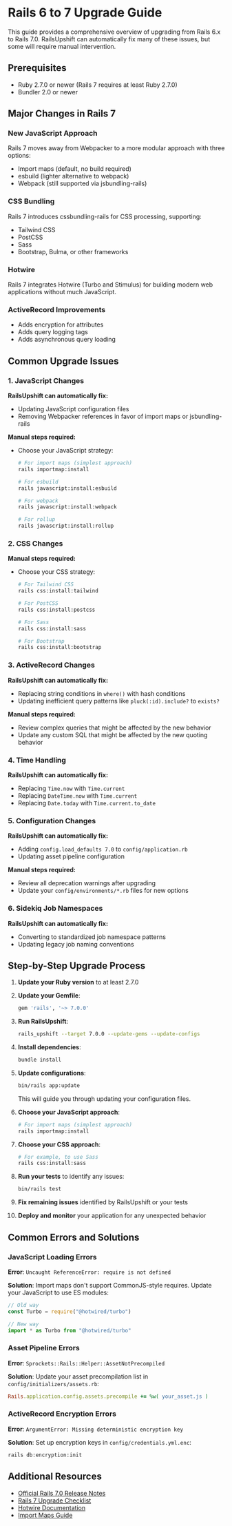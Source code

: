 # Rails 6 to 7 Upgrade Guide

This guide provides a comprehensive overview of upgrading from Rails 6.x to Rails 7.0. RailsUpshift can automatically fix many of these issues, but some will require manual intervention.

## Prerequisites

- Ruby 2.7.0 or newer (Rails 7 requires at least Ruby 2.7.0)
- Bundler 2.0 or newer

## Major Changes in Rails 7

### New JavaScript Approach

Rails 7 moves away from Webpacker to a more modular approach with three options:
- Import maps (default, no build required)
- esbuild (lighter alternative to webpack)
- Webpack (still supported via jsbundling-rails)

### CSS Bundling

Rails 7 introduces cssbundling-rails for CSS processing, supporting:
- Tailwind CSS
- PostCSS
- Sass
- Bootstrap, Bulma, or other frameworks

### Hotwire

Rails 7 integrates Hotwire (Turbo and Stimulus) for building modern web applications without much JavaScript.

### ActiveRecord Improvements

- Adds encryption for attributes
- Adds query logging tags
- Adds asynchronous query loading

## Common Upgrade Issues

### 1. JavaScript Changes

**RailsUpshift can automatically fix:**
- Updating JavaScript configuration files
- Removing Webpacker references in favor of import maps or jsbundling-rails

**Manual steps required:**
- Choose your JavaScript strategy:
  ```bash
  # For import maps (simplest approach)
  rails importmap:install
  
  # For esbuild
  rails javascript:install:esbuild
  
  # For webpack
  rails javascript:install:webpack
  
  # For rollup
  rails javascript:install:rollup
  ```

### 2. CSS Changes

**Manual steps required:**
- Choose your CSS strategy:
  ```bash
  # For Tailwind CSS
  rails css:install:tailwind
  
  # For PostCSS
  rails css:install:postcss
  
  # For Sass
  rails css:install:sass
  
  # For Bootstrap
  rails css:install:bootstrap
  ```

### 3. ActiveRecord Changes

**RailsUpshift can automatically fix:**
- Replacing string conditions in `where()` with hash conditions
- Updating inefficient query patterns like `pluck(:id).include?` to `exists?`

**Manual steps required:**
- Review complex queries that might be affected by the new behavior
- Update any custom SQL that might be affected by the new quoting behavior

### 4. Time Handling

**RailsUpshift can automatically fix:**
- Replacing `Time.now` with `Time.current`
- Replacing `DateTime.now` with `Time.current`
- Replacing `Date.today` with `Time.current.to_date`

### 5. Configuration Changes

**RailsUpshift can automatically fix:**
- Adding `config.load_defaults 7.0` to `config/application.rb`
- Updating asset pipeline configuration

**Manual steps required:**
- Review all deprecation warnings after upgrading
- Update your `config/environments/*.rb` files for new options

### 6. Sidekiq Job Namespaces

**RailsUpshift can automatically fix:**
- Converting to standardized job namespace patterns
- Updating legacy job naming conventions

## Step-by-Step Upgrade Process

1. **Update your Ruby version** to at least 2.7.0

2. **Update your Gemfile**:
   ```ruby
   gem 'rails', '~> 7.0.0'
   ```

3. **Run RailsUpshift**:
   ```bash
   rails_upshift --target 7.0.0 --update-gems --update-configs
   ```

4. **Install dependencies**:
   ```bash
   bundle install
   ```

5. **Update configurations**:
   ```bash
   bin/rails app:update
   ```
   This will guide you through updating your configuration files.

6. **Choose your JavaScript approach**:
   ```bash
   # For import maps (simplest approach)
   rails importmap:install
   ```

7. **Choose your CSS approach**:
   ```bash
   # For example, to use Sass
   rails css:install:sass
   ```

8. **Run your tests** to identify any issues:
   ```bash
   bin/rails test
   ```

9. **Fix remaining issues** identified by RailsUpshift or your tests

10. **Deploy and monitor** your application for any unexpected behavior

## Common Errors and Solutions

### JavaScript Loading Errors

**Error**: `Uncaught ReferenceError: require is not defined`

**Solution**: Import maps don't support CommonJS-style requires. Update your JavaScript to use ES modules:
```javascript
// Old way
const Turbo = require("@hotwired/turbo")

// New way
import * as Turbo from "@hotwired/turbo"
```

### Asset Pipeline Errors

**Error**: `Sprockets::Rails::Helper::AssetNotPrecompiled`

**Solution**: Update your asset precompilation list in `config/initializers/assets.rb`:
```ruby
Rails.application.config.assets.precompile += %w( your_asset.js )
```

### ActiveRecord Encryption Errors

**Error**: `ArgumentError: Missing deterministic encryption key`

**Solution**: Set up encryption keys in `config/credentials.yml.enc`:
```bash
rails db:encryption:init
```

## Additional Resources

- [Official Rails 7.0 Release Notes](https://edgeguides.rubyonrails.org/7_0_release_notes.html)
- [Rails 7 Upgrade Checklist](https://www.fastruby.io/blog/rails/upgrades/rails-7-0-upgrade-checklist.html)
- [Hotwire Documentation](https://hotwired.dev/)
- [Import Maps Guide](https://github.com/rails/importmap-rails)
